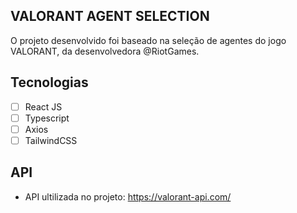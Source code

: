 ## VALORANT AGENT SELECTION
O projeto desenvolvido foi baseado na seleção de agentes do jogo VALORANT, da desenvolvedora @RiotGames.

## Tecnologias
-   [ ] React JS
-   [ ] Typescript
-   [ ] Axios
-   [ ] TailwindCSS

## API
- API ultilizada no projeto: https://valorant-api.com/
